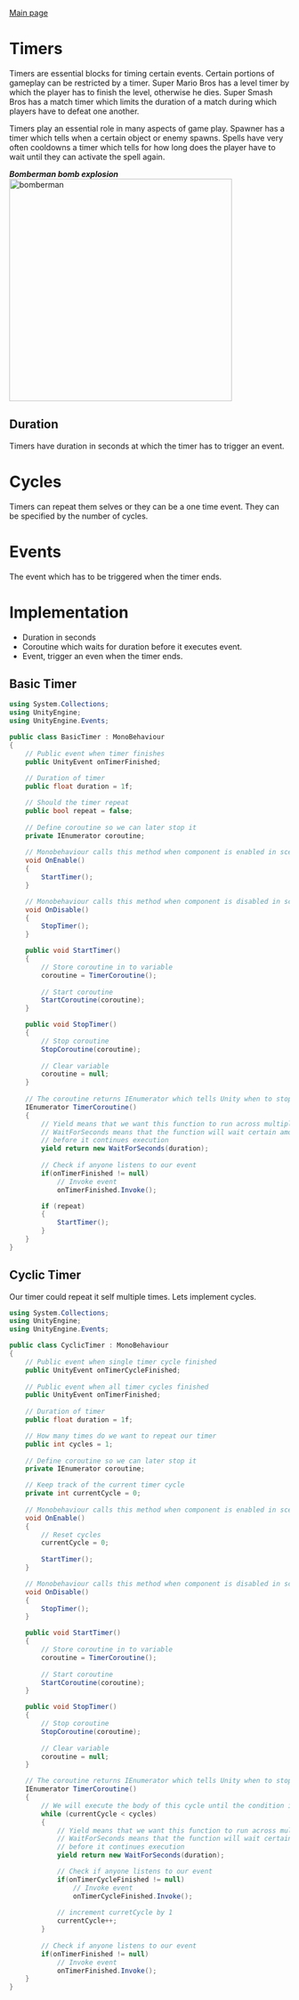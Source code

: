 [Main page](../../readme.md)

# Timers
Timers are essential blocks for timing certain events. Certain portions of gameplay can be restricted by a timer. Super Mario Bros has a level timer by which the player has to finish the level, otherwise he dies. Super Smash Bros has a match timer which limits the duration of a match during which players have to defeat one another.

Timers play an essential role in many aspects of game play. Spawner has a timer which tells when a certain object or enemy spawns. Spells have very often cooldowns a timer which tells for how long does the player have to wait until they can activate the spell again.

***Bomberman bomb explosion***\
<img src="../../img/bomberman.webp" alt="bomberman" height="400"/>
## Duration
Timers have duration in seconds at which the timer has to trigger an event.

# Cycles
Timers can repeat them selves or they can be a one time event.
They can be specified by the number of cycles.

# Events
The event which has to be triggered when the timer ends.

# Implementation
- Duration in seconds
- Coroutine which waits for duration before it executes event.
- Event, trigger an even when the timer ends.

## Basic Timer

```csharp
using System.Collections;
using UnityEngine;
using UnityEngine.Events;

public class BasicTimer : MonoBehaviour
{
    // Public event when timer finishes
    public UnityEvent onTimerFinished;
    
    // Duration of timer
    public float duration = 1f;

    // Should the timer repeat
    public bool repeat = false;
    
    // Define coroutine so we can later stop it
    private IEnumerator coroutine;
    
    // Monobehaviour calls this method when component is enabled in scene
    void OnEnable()
    {
        StartTimer();
    }

    // Monobehaviour calls this method when component is disabled in scene
    void OnDisable()
    {
        StopTimer();
    }

    public void StartTimer()
    {
        // Store coroutine in to variable
        coroutine = TimerCoroutine();
        
        // Start coroutine
        StartCoroutine(coroutine);
    }

    public void StopTimer()
    {
        // Stop coroutine
        StopCoroutine(coroutine);
        
        // Clear variable
        coroutine = null;
    }
    
    // The coroutine returns IEnumerator which tells Unity when to stop
    IEnumerator TimerCoroutine()
    {
        // Yield means that we want this function to run across multiple frames
        // WaitForSeconds means that the function will wait certain amount of time
        // before it continues execution
        yield return new WaitForSeconds(duration);
        
        // Check if anyone listens to our event
        if(onTimerFinished != null)
            // Invoke event
            onTimerFinished.Invoke();

        if (repeat)
        {
            StartTimer();
        }
    }
}
```

## Cyclic Timer

Our timer could repeat it self multiple times. Lets implement cycles.

```csharp
using System.Collections;
using UnityEngine;
using UnityEngine.Events;

public class CyclicTimer : MonoBehaviour
{
    // Public event when single timer cycle finished
    public UnityEvent onTimerCycleFinished;
    
    // Public event when all timer cycles finished
    public UnityEvent onTimerFinished;
    
    // Duration of timer
    public float duration = 1f;

    // How many times do we want to repeat our timer
    public int cycles = 1;
    
    // Define coroutine so we can later stop it
    private IEnumerator coroutine;

    // Keep track of the current timer cycle
    private int currentCycle = 0;
    
    // Monobehaviour calls this method when component is enabled in scene
    void OnEnable()
    {
        // Reset cycles
        currentCycle = 0;
        
        StartTimer();
    }

    // Monobehaviour calls this method when component is disabled in scene
    void OnDisable()
    {
        StopTimer();
    }

    public void StartTimer()
    {
        // Store coroutine in to variable
        coroutine = TimerCoroutine();
        
        // Start coroutine
        StartCoroutine(coroutine);
    }

    public void StopTimer()
    {
        // Stop coroutine
        StopCoroutine(coroutine);
        
        // Clear variable
        coroutine = null;
    }

    // The coroutine returns IEnumerator which tells Unity when to stop
    IEnumerator TimerCoroutine()
    {
        // We will execute the body of this cycle until the condition is true
        while (currentCycle < cycles)
        {
            // Yield means that we want this function to run across multiple frames
            // WaitForSeconds means that the function will wait certain amount of time
            // before it continues execution
            yield return new WaitForSeconds(duration);

            // Check if anyone listens to our event
            if(onTimerCycleFinished != null)
                // Invoke event
                onTimerCycleFinished.Invoke();
            
            // increment curretCycle by 1
            currentCycle++;
        }
        
        // Check if anyone listens to our event
        if(onTimerFinished != null)
            // Invoke event
            onTimerFinished.Invoke();
    }
}
```